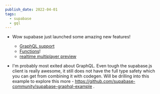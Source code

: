 ```yaml
---
publish_date: 2022-04-01
tags:
  - supabase
  - gql
---
```

- Wow supabase just launched some amazing new features!
	- [GraphQL support](https://supabase.com/blog/2022/03/29/graphql-now-available)
	- [Functions](https://supabase.com/blog/2022/03/31/supabase-edge-functions)! 
	- [realtime multiplayer preview](https://supabase.com/blog/2022/04/01/supabase-realtime-with-multiplayer-features)

- I'm probably most exited about GraphQL. Even tough the supabase.js client is really awesome, it still does not have the full type safety which you can get from combining it with codegen. Will be drilling into this example to explore this more - https://github.com/supabase-community/supabase-graphql-example .

